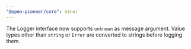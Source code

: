 ```yaml
---
"@open-pioneer/core": minor
---
```


The Logger interface now supports `unknown` as message argument. Value types other than `string` or `Error` are converted to strings before logging them.
